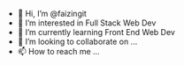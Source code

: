 - 👋 Hi, I’m @faizingit
- 👀 I’m interested in Full Stack Web Dev
- 🌱 I’m currently learning Front End Web Dev
- 💞️ I’m looking to collaborate on ...
- 📫 How to reach me ... 

<!---
faizingit/faizingit is a ✨ special ✨ repository because its `README.md` (this file) appears on your GitHub profile.
You can click the Preview link to take a look at your changes.
--->

